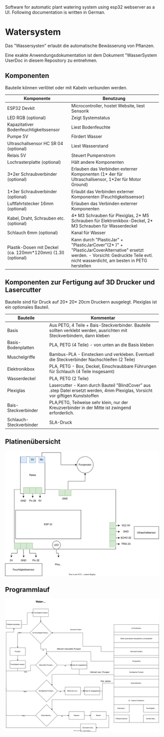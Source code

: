 Software for automatic plant watering system using esp32 webserver as a UI. Following documentation is written in German.

# Watersystem

Das "Wassersysten" erlaubt die automatische Bewässerung von Pflanzen. 

Eine exakte Anwendungsdokumentation ist dem Dokument "WasserSystem UserDoc in diesem Repository zu entnehmen. 

## Komponenten

Bauteile können verlötet oder mit Kabeln verbunden werden. 

| Komponente                                        | Benutzung                                                                                         |
|---------------------------------------------------|---------------------------------------------------------------------------------------------------|
| ESP32 Devkit                                      | Microcontroller, hostet Website, liest Sensorik                                                   |
| LED RGB (optional)                                | Zeigt Systemstatus                                                                                |
| Kapazitativer Bodenfeuchtigkeitssensor            | Liest Bodenfeuchte                                                                                |
| Pumpe 5V                                          | Fördert Wasser                                                                                    |
| Ultraschallsensor HC SR 04 (optional)             | Liest Wasserstand                                                                                 |
| Relais 5V                                         | Steuert Pumpenstrom                                                                               |
| Lochrasterplatte (optional)                       | Hält andere Komponenten                                                                           |
| 3*2er Schraubverbinder (optional)                 | Erlauben das Verbinden externer Komponenten (1* 4er für Ultraschallsensor, 1*2er für Motor Ground) |
| 1*3er Schraubverbinder (optional)                 | Erlaubt das Verbinden externer Komponenten (Feuchtigkeitssensor)                                  |
| Luftfahrtstecker 16mm  (optional)                              | Erlauben das Verbinden externer Komponenten                                                       |
| Kabel, Draht, Schrauben etc. (optional)                        | 4* M3 Schrauben für Plexiglas, 2* M5 Schrauben für Elektronikbox-Deckel,  2* M3 Schrauben für Wasserdeckel                       |
| Schlauch 6mm (optional)                                         | Kanal für Wasser                                                                                  |
| Plastik-Dosen mit Deckel (ca. 120mm*120mm) (1.3l) (optional)   | Kann durch "PlasticJar" + "PlasticJarCover"(2* )" + "PlasticJarCoverAlternative" ersetzt werden. - Vorsicht: Gedruckte Teile evtl. nicht wasserdicht, am besten in PETG herstellen  |


## Komponenten zur Fertigung auf 3D Drucker und Lasercutter

Bauteile sind für Druck auf 20* 20* 20cm Druckern ausgelegt.
Plexiglas ist ein optionales Bauteil. 

| Bauteile      | Kommentar                                                                                                         |
|---------------|-------------------------------------------------------------------------------------------------------------------|
| Basis         | Aus PETG, 4 Teile + Bais-Steckverbinder. Bauteile sollten verklebt werden, ausrichten mit Steckverbindern, dann kleben                                        |
| Basis-Bodenplatten | PLA, PETG (4 Teile) - von unten an die Basis kleben                                                                                                      |
| Muschelgriffe | Bambus-PLA - Einstecken und verkleben. Eventuell die Steckverbinder Nachschleifen (2 Teile)                               |
| Elektronikbox | PLA, PETG -  Box, Deckel, Einschraubbare Führungen für Schlauch (4 Teile insgesamt)               |
| Wasserdeckel  | PLA, PETG (2 Teile)                                                                                                        |
| Plexiglas     | Lasercutter - Kann durch Bauteil "BlindCover" aus .step Datei ersetzt werden, 4mm Plexiglas, Vorsicht vor giftigen Kunststoffen |
| Bais-Steckverbinder    |PLA,PETG, Teilweise sehr klein, nur der Kreuzverbinder in der Mitte ist zwingend erforderlich. |
| Schlauch-Steckverbinder    |SLA-Druck|

## Platinenübersicht

<img src="./Platine Wassersystem.svg">

## Programmlauf

<img src="./WasserSystemAblauf.svg">
